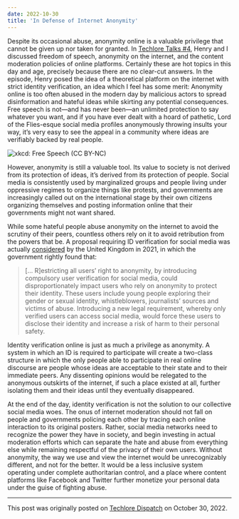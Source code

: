 ```yaml
---
date: 2022-10-30
title: 'In Defense of Internet Anonymity'
---
```

Despite its occasional abuse, anonymity online is a valuable privilege that cannot be given up nor taken for granted. In [Techlore Talks #4](https://dispatch.techlore.tech/p/the-struggle-of-moderating-the-internet), Henry and I discussed freedom of speech, anonymity on the internet, and the content moderation policies of online platforms. Certainly these are hot topics in this day and age, precisely because there are no clear-cut answers. In the episode, Henry posed the idea of a theoretical platform on the internet with strict identity verification, an idea which I feel has some merit: Anonymity online is too often abused in the modern day by malicious actors to spread disinformation and hateful ideas while skirting any potential consequences. Free speech is not—and has never been—an unlimited protection to say whatever you want, and if you have ever dealt with a hoard of pathetic, Lord of the Flies-esque social media profiles anonymously throwing insults your way, it’s very easy to see the appeal in a community where ideas are verifiably backed by real people.

![](/2022-10-30-in-defense-of-internet-anonymity/free_speech_2x.png "xkcd: Free Speech (CC BY-NC)")

However, anonymity is still a valuable tool. Its value to society is not derived from its protection of ideas, it’s derived from its protection of people. Social media is consistently used by marginalized groups and people living under oppressive regimes to organize things like protests, and governments are increasingly called out on the international stage by their own citizens organizing themselves and posting information online that their governments might not want shared.

While some hateful people abuse anonymity on the internet to avoid the scrutiny of their peers, countless others rely on it to avoid retribution from the powers that be. A proposal requiring ID verification for social media was actually [considered](https://petition.parliament.uk/petitions/575833) by the United Kingdom in 2021, in which the government rightly found that:

> [… R]estricting all users’ right to anonymity, by introducing compulsory user verification for social media, could disproportionately impact users who rely on anonymity to protect their identity. These users include young people exploring their gender or sexual identity, whistleblowers, journalists’ sources and victims of abuse. Introducing a new legal requirement, whereby only verified users can access social media, would force these users to disclose their identity and increase a risk of harm to their personal safety.

Identity verification online is just as much a privilege as anonymity. A system in which an ID is required to participate will create a two-class structure in which the only people able to participate in real online discourse are people whose ideas are acceptable to their state and to their immediate peers. Any dissenting opinions would be relegated to the anonymous outskirts of the internet, if such a place existed at all, further isolating them and their ideas until they eventually disappeared.

At the end of the day, identity verification is not the solution to our collective social media woes. The onus of internet moderation should not fall on people and governments policing each other by tracing each online interaction to its original posters. Rather, social media networks need to recognize the power they have in society, and begin investing in actual moderation efforts which can separate the hate and abuse from everything else while remaining respectful of the privacy of their own users. Without anonymity, the way we use and view the internet would be unrecognizably different, and not for the better. It would be a less inclusive system operating under complete authoritarian control, and a place where content platforms like Facebook and Twitter further monetize your personal data under the guise of fighting abuse.

---

This post was originally posted on [Techlore Dispatch](https://dispatch.techlore.tech/p/in-defense-of-internet-anonymity) on October 30, 2022.
